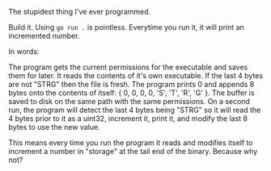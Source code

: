 The stupidest thing I've ever programmed.

Build it. Using `go run .` is pointless. Everytime you run it, it will print an
incremented number.

In words:

The program gets the current permissions for the executable and saves them for
later. It reads the contents of it's own executable. If the last 4 bytes are not
"STRG" then the file is fresh. The program prints 0 and appends 8 bytes onto the
contents of itself: { 0, 0, 0, 0, 'S', 'T', 'R', 'G' }. The buffer is saved to
disk on the same path with the same permissions. On a second run, the program
will detect the last 4 bytes being "STRG" so it will read the 4 bytes prior to
it as a uint32, increment it, print it, and modify the last 8 bytes to use the
new value.

This means every time you run the program it reads and modifies itself to
increment a number in "storage" at the tail end of the binary. Because why not?